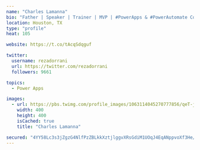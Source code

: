 ```yaml
---
name: "Charles Lamanna"
bio: "Father | Speaker | Trainer | MVP | #PowerApps & #PowerAutomate Community Super User | YouTuber Right-pointing triangle http://youtube.com/c/rezadorrani | Learn - Share - Clockwise rightwards and leftwards open circle arrows"
location: Houston, TX
type: "profile"
heat: 105

website: https://t.co/tAcqSdqguf

twitter:
  username: rezadorrani
  url: https://twitter.com/rezadorrani
  followers: 9661

topics:
  - Power Apps

images:
  - url: https://pbs.twimg.com/profile_images/1063114045270777856/qeT-jpWr_400x400.jpg
    width: 400
    height: 400
    isCached: true
    title: "Charles Lamanna"

secured: "4YY58Lc3s3jZgzG4NlfPzZBLkkXztjlggvXRsGdiM1UOqJ4EqANppvoXf3He/v/EiEEfTLMInCerz6hTO0g35gq8agJcErHYQNsgrp1UjsvxvRH5eOtAR7tSQAJc6PH57jO7aqf8wlk/Iqxn7d0CqBAH3UavOMaPkv8NdgECCyntd/Aw/ZJ7PYihBRwmrGu+OrklqVf+/rmNfg/ZaF5r+rJHPxtxlaLQ9lLinXuux9EPwV2sxThXA9X7j0MKt7YSTQVHIPppExljc+FJ/8PVQOwqiB/yKEcsIL7wf3Co5Lfr0jg9wvHyrlMqC9TmifCJg3taUy5h+T8q12KiQgx1UpYZOGA4vtpbd87kwQJCu1hCNGyDRniDPJR8j5ze95G3D6o8JKGRSklXcsQOkjDC0MlWOffDFaP3vjx+e4Fjiag=;z85NLkTPfZzOjWRKPWQGsg=="
---
```


